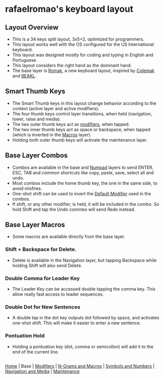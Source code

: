 # rafaelromao's keyboard layout

## Layout Overview
- This is a 34 keys split layout, 3x5+2, optimized for programmers.
- This layout works well with the OS configured for the US International keyboard.
- This layout was designed mostly for coding and typing in English and Portuguese.
- This layout considers the right hand as the dominant hand.
- The base layer is [Romak](romak.md), a new keyboard layout, inspired by [Colemak](https://colemak.org) and [BEAKL](https://ieants.cc/beakl).

## Smart Thumb Keys
- The Smart Thumb keys in this layout change behavior according to the context (active layer and active modifiers).
- The four thumb keys control layer transitions, when held (navigation, lower, raise and media).
- The two outer thumb keys act as [modifiers](modifiers.md), when tapped.
- The two inner thumb keys act as space or backspace, when tapped (which is inverted in the [Macros](macros.md#macros) layer).
- Holding both outer thumb keys will activate the maintenance layer.

## Base Layer Combos
- Combos are available in the base and [Numpad](symbols.md#numpad-layer) layers to send ENTER, ESC, TAB and common shortcuts like copy, paste, save, select all and undo.
- Most combos include the home thumb key, the one in the same side, to avoid misfires.
- One-shot shift can be used to invert the [Default Modifier](modifiers.md#default-mod-and-alt-thumb-keys) used in the combos.
- If shift, or any other modifier, is held, it will be included in the combo. So hold Shift and tap the Undo commbo will send Redo instead.

## Base Layer Macros
- Some macros are available directly from the base layer.

### Shift + Backspace for Delete.
- Delete is available in the Navigation layer, but tapping Backspace while holding Shift will also send Delete.

### Double Comma for Leader Key
- The Leader Key can be accessed double tapping the comma key. This allow really fast access to leader sequences.

### Double Dot for New Sentences
- A double tap in the dot key outputs dot followed by space, and activates one-shot shift. This will make it easier to enter a new sentence.

### Pontuation Hold
- Holding a pontuation key (dot, comma or semicollon) will add it to the end of the current line.

##
[Home](../readme.md) | 
Base |
[Modifiers](modifiers.md) |
[N-Grams and Macros](macros.md) |
[Symbols and Numbers](symbols.md) |
[Navigation and Media](navigation.md) |
[Maintenance](maintenance.md)
